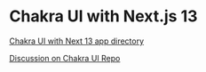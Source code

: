 # Chakra UI with Next.js 13

[Chakra UI with Next 13 app directory](https://twitter.com/abhwshek/status/1589205671077380097)

[Discussion on Chakra UI Repo](https://github.com/chakra-ui/chakra-ui/discussions/6908#discussioncomment-4073259)
